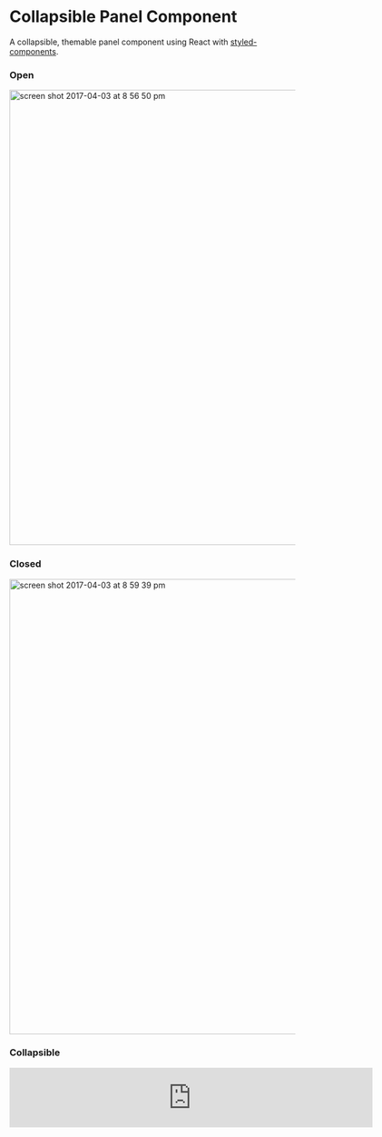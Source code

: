 # Collapsible Panel Component

A collapsible, themable panel component using React with [styled-components](https://github.com/styled-components/styled-components).

### Open
<img width="802" alt="screen shot 2017-04-03 at 8 56 50 pm" src="https://cloud.githubusercontent.com/assets/20975270/24638739/9eea2482-18b0-11e7-989b-102de7a4dae8.png">

### Closed
<img width="802" alt="screen shot 2017-04-03 at 8 59 39 pm" src="https://cloud.githubusercontent.com/assets/20975270/24638737/9c3470e4-18b0-11e7-8911-f910d0976327.png">

### Collapsible
<iframe src='https://gfycat.com/ifr/CoarseOddballFlickertailsquirrel' frameborder='0' scrolling='no' width='640' height='105' allowfullscreen></iframe>
